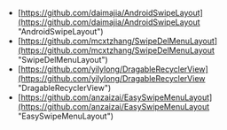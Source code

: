 - [https://github.com/daimajia/AndroidSwipeLayout](https://github.com/daimajia/AndroidSwipeLayout "AndroidSwipeLayout")
- [https://github.com/mcxtzhang/SwipeDelMenuLayout](https://github.com/mcxtzhang/SwipeDelMenuLayout "SwipeDelMenuLayout")
- [https://github.com/yilylong/DragableRecyclerView](https://github.com/yilylong/DragableRecyclerView "DragableRecyclerView")
- [https://github.com/anzaizai/EasySwipeMenuLayout](https://github.com/anzaizai/EasySwipeMenuLayout "EasySwipeMenuLayout")